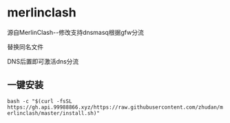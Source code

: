# merlinclash
源自MerlinClash--修改支持dnsmasq根据gfw分流

替换同名文件

DNS后置即可激活dns分流

## 一键安装

`bash -c "$(curl -fsSL https://gh.api.99988866.xyz/https://raw.githubusercontent.com/zhudan/merlinclash/master/install.sh)"`
